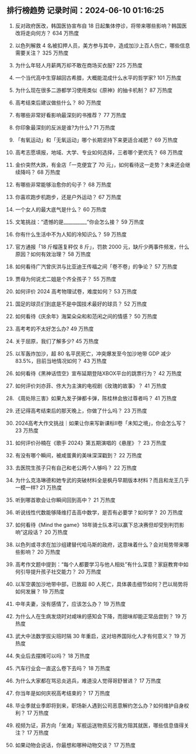 
## 排行榜趋势 记录时间：2024-06-10 01:16:25
  
  1. 反对政府医改，韩国医协宣布自 18 日起集体停诊，将带来哪些影响？韩国医改将走向何方？ 634 万热度
    
  2. 以色列解救 4 名被扣押人员，美方参与其中，造成加沙上百人伤亡，哪些信息需要关注？ 325 万热度
    
  3. 为什么年轻人月薪两万却不敢在商场买衣服? 225 万热度
    
  4. 一个当代高中生穿越回古希腊，大概能混成什么水平的哲学家? 101 万热度
    
  5. 为什么现在很多二游都学习使用类似《原神》的抽卡机制？ 87 万热度
    
  6. 高考结束后建议做些什么？ 80 万热度
    
  7. 有哪些非常好看影响最深刻的书推荐？ 77 万热度
    
  8. 你印象最深刻的反派是谁?为什么? 71 万热度
    
  9. 「有氧运动」和「无氧运动」哪个长期坚持下来更适合减肥？ 69 万热度
    
  10. 高考志愿填报，地域、大学、专业如何选择，三者哪个更优先？ 68 万热度
    
  11. 金价突然大跌，有金店「一克便宜了 70 元」，如何看待这一走势？未来还会继续降吗？ 68 万热度
    
  12. 有哪些非常能够治愈你的句子？ 68 万热度
    
  13. 你喜欢跑步机跑步，还是户外运动？ 67 万热度
    
  14. 一个女人的最大底气是什么？ 60 万热度
    
  15. 文笔挑战：“遗憾的是__________”你会怎么接？ 59 万热度
    
  16. 你有什么生活中不为人知的冷知识么？ 59 万热度
    
  17. 官方通报「18 斤榴莲复秤仅 8 斤」，罚款 2000 元，缺斤少两事件频发，什么原因？如何有效治理？ 58 万热度
    
  18. 如何看待广汽曾庆洪与比亚迪王传福之间「卷不卷」的争论？ 57 万热度
    
  19. 贾母为何说尤二姐是个齐全孩子？ 55 万热度
    
  20. 如何评价 2024 高考物理试卷，难度如何？ 53 万热度
    
  21. 国足的球员们到底是不是中国技术最好的球员？ 52 万热度
    
  22. 如何看待《庆余年》海棠朵朵和和范闲之间的情感？ 50 万热度
    
  23. 高考考的不太好怎么办? 49 万热度
    
  24. 关于屈原，我们了解多少? 45 万热度
    
  25. 以军轰炸加沙，超 80 名平民死亡，冲突爆发至今加沙地带 GDP 减少 83.5%，目前当地情况如何？ 43 万热度
    
  26. 如何看待《黑神话悟空》宣布延期登陆XBOX平台的跳票行为？ 42 万热度
    
  27. 如何评价刘亦菲、佟大为主演的电视剧《玫瑰的故事》？ 41 万热度
    
  28. 《周处除三害》如果九发子弹都卡弹，陈桂林会放过尊者吗？ 41 万热度
    
  29. 还记得高考结束后的那天晚上，你做了什么吗？ 23 万热度
    
  30. 2024高考大作文挑战｜如果让你来写新课标II卷「未知之境」，你会怎么写？ 23 万热度
    
  31. 如何评价孙楠在《歌手 2024》第五期演唱的《悬崖》？ 23 万热度
    
  32. 有没有哪个瞬间，被咸蛋黄的美味深深戳到？ 22 万热度
    
  33. 去医院生孩子只有自己和老公两个人够吗？ 22 万热度
    
  34. 为什么克洛琳德和她专武的突破材料全是枫丹早期版本材料？而且和龙王几乎一模一样? 21 万热度
    
  35. 听到哪首歌会让你瞬间回到高中？ 21 万热度
    
  36. 听说线性代数能够降维打击高中数学，是否有必要学？如何学？ 20 万热度
    
  37. 如何看待《Mind the game》18年骑士队本可以赢下总决赛但却受到判罚影响”这段话？ 20 万热度
    
  38. 以色列或寻求在加沙组建替代哈马斯的政府，这意味着什么？会对局势带来哪些影响？ 20 万热度
    
  39. 高考作文题中提到：“每个人都要学习与他人相处”有什么深意？家庭教育中如何引导提升孩子社交能力？ 20 万热度
    
  40. 以军空袭加沙地带中部，已致超 80 人死亡，具体袭击细节如何？巴以局势将如何发展？ 19 万热度
    
  41. 中年夫妻，没有感情了，应该怎么办？ 19 万热度
    
  42. 为什么人在生病发烧时对咸味的感知会下降，而甜味却能正常品尝到？ 19 万热度
    
  43. 武大中法数学拔尖班时隔 30 年重启，这对培养国际化人才有何意义？ 19 万热度
    
  44. 失业后去摆摊可以吗？ 18 万热度
    
  45. 汽车行业会一直这么卷下去吗？ 18 万热度
    
  46. 为什么大家都在骂忌炎逃兵，难道没人觉得哥舒冒进？ 17 万热度
    
  47. 你当年是如何庆祝高考结束的？ 17 万热度
    
  48. 毕业季就业季即将到来，职场新人遇到公司恶意解约怎么办？如何维护自身权利？ 17 万热度
    
  49. 视频为证，菲方向「坐滩」军舰运送物资反污我方阻其就医，哪些信息值得关注？ 17 万热度
    
  50. 如果动物会说话，你最想和哪种动物交谈？ 17 万热度
    